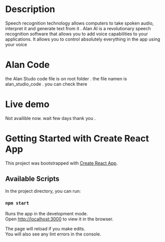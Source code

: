 # Description
Speech recognition technology allows computers to take spoken
audio, interpret it and generate text from it . Alan AI is a revolutionary speech recognition software that allows you
to add voice capabilities to your applications. It allows you to control absolutely everything in the app using your voice

# Alan Code
the Alan Studo code file is on root folder . the file  namen is  alan_studio_code . you can check there 

# Live demo
Not availible now. wait few days thank you .
# Getting Started with Create React App

This project was bootstrapped with [Create React App](https://github.com/facebook/create-react-app).

## Available Scripts

In the project directory, you can run:

### `npm start`

Runs the app in the development mode.\
Open [http://localhost:3000](http://localhost:3000) to view it in the browser.

The page will reload if you make edits.\
You will also see any lint errors in the console.

